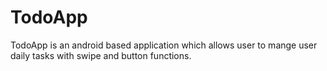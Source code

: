# TodoApp
TodoApp is an android based application which allows user to mange user daily tasks with swipe and button functions.
